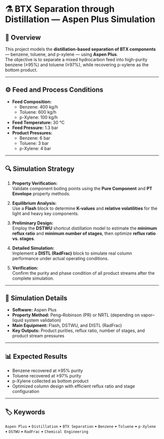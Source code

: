 # ⚗️ BTX Separation through Distillation — Aspen Plus Simulation

## 🧪 Overview
This project models the **distillation-based separation of BTX components** — benzene, toluene, and p-xylene — using **Aspen Plus**.  
The objective is to separate a mixed hydrocarbon feed into high-purity benzene (≥95%) and toluene (≥97%), while recovering p-xylene as the bottom product.

---

## ⚙️ Feed and Process Conditions
- **Feed Composition:**  
  - Benzene: 400 kg/h  
  - Toluene: 600 kg/h  
  - p-Xylene: 100 kg/h  
- **Feed Temperature:** 30 °C  
- **Feed Pressure:** 1.3 bar  
- **Product Pressures:**  
  - Benzene: 6 bar  
  - Toluene: 3 bar  
  - p-Xylene: 4 bar  

---

## 🔍 Simulation Strategy
1. **Property Verification:**  
   Validate component boiling points using the **Pure Component** and **PT Envelope** property methods.

2. **Equilibrium Analysis:**  
   Use a **Flash** block to determine **K-values** and **relative volatilities** for the light and heavy key components.

3. **Preliminary Design:**  
   Employ the **DSTWU** shortcut distillation model to estimate the **minimum reflux ratio** and **minimum number of stages**, then optimize **reflux ratio vs. stages**.

4. **Detailed Simulation:**  
   Implement a **DISTL (RadFrac)** block to simulate real column performance under actual operating conditions.

5. **Verification:**  
   Confirm the purity and phase condition of all product streams after the complete simulation.

---

## 🧰 Simulation Details
- **Software:** Aspen Plus  
- **Property Method:** Peng–Robinson (PR) or NRTL (depending on vapor–liquid system validation)  
- **Main Equipment:** Flash, DSTWU, and DISTL (RadFrac)  
- **Key Outputs:** Product purities, reflux ratio, number of stages, and product stream pressures  

---

## 📊 Expected Results
- Benzene recovered at ≥95% purity  
- Toluene recovered at ≥97% purity  
- p-Xylene collected as bottom product  
- Optimized column design with efficient reflux ratio and stage configuration  

---

## 🏷️ Keywords
`Aspen Plus` • `Distillation` • `BTX Separation` • `Benzene` • `Toluene` • `p-Xylene` • `DSTWU` • `RadFrac` • `Chemical Engineering`
